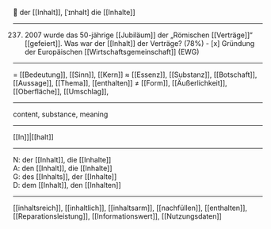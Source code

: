 🧠 der [[Inhalt]], [ˈɪnhalt]
die [[Inhalte]]

---
237. 2007 wurde das 50-jährige [[Jubiläum]] der „Römischen [[Verträge]]“ [[gefeiert]]. Was war der [[Inhalt]] der Verträge? (78%)
	- [x] Gründung der Europäischen [[Wirtschaftsgemeinschaft]] (EWG)


---
= [[Bedeutung]], [[Sinn]], [[Kern]]
≈ [[Essenz]], [[Substanz]], [[Botschaft]], [[Aussage]], [[Thema]], [[enthalten]]
≠ [[Form]], [[Äußerlichkeit]], [[Oberfläche]], [[Um­schlag]],

---
content, substance, meaning

---
[[In]]|[[halt]]

---
N: der [[Inhalt]], die [[Inhalte]]  
A: den [[Inhalt]], die [[Inhalte]]  
G: des [[Inhalts]], der [[Inhalte]]  
D: dem [[Inhalt]], den [[Inhalten]]  

---
[[inhaltsreich]], [[inhaltlich]], [[inhaltsarm]], [[nachfüllen]], [[enthalten]], [[Reparationsleistung]], [[Informationswert]], [[Nutzungsdaten]]